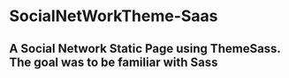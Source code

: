 # SocialNetWorkTheme-Saas

## A Social Network Static Page using ThemeSass. The goal was to be familiar with Sass
